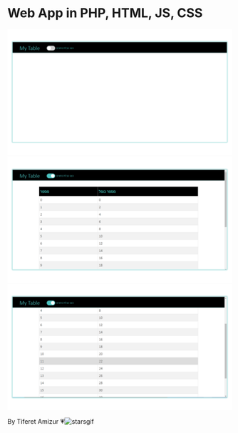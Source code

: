 # Web App in PHP, HTML, JS, CSS
<center><img src="img1.png" /></center>
<center><img src="img2.png" /></center>
<center><img src="img3.png" /></center>

By Tiferet Amizur 💗![starsgif](https://user-images.githubusercontent.com/78765032/130432609-7c808084-78c4-4fed-baa5-0cdd77c0b54b.gif)

